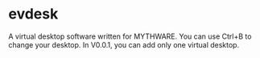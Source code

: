 # evdesk
A virtual desktop software written for MYTHWARE.
You can use Ctrl+B to change your desktop.
In V0.0.1, you can add only one virtual desktop.
